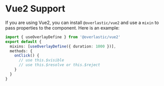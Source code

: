 # Vue2 Support

If you are using Vue2, you can install `@overlastic/vue2` and use a `mixin` to pass properties to the component. Here is an example:

```ts
import { useOverlayDefine } from '@overlastic/vue2'
export default {
  mixins: [useOverlayDefine({ duration: 1000 })],
  methods: {
    onClick() {
      // use this.$visible
      // use this.$resolve or this.$reject
    }
  }
}
```
